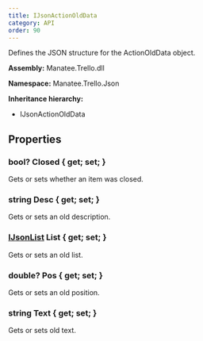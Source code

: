 ```yaml
---
title: IJsonActionOldData
category: API
order: 90
---
```


Defines the JSON structure for the ActionOldData object.

**Assembly:** Manatee.Trello.dll

**Namespace:** Manatee.Trello.Json

**Inheritance hierarchy:**

- IJsonActionOldData

## Properties

### bool? Closed { get; set; }

Gets or sets whether an item was closed.

### string Desc { get; set; }

Gets or sets an old description.

### [IJsonList](../IJsonList#ijsonlist) List { get; set; }

Gets or sets an old list.

### double? Pos { get; set; }

Gets or sets an old position.

### string Text { get; set; }

Gets or sets old text.

